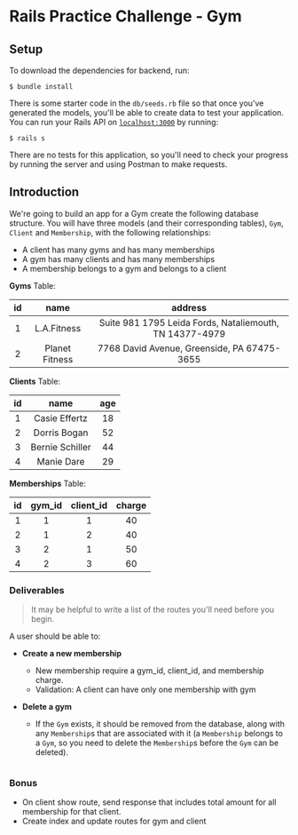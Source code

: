 # Rails Practice Challenge - Gym

## Setup

To download the dependencies for backend, run:

```console
$ bundle install
```

There is some starter code in the `db/seeds.rb` file so that once you've
generated the models, you'll be able to create data to test your application.
You can run your Rails API on [`localhost:3000`](http://localhost:3000) by running:

```console
$ rails s
```

There are no tests for this application, so you'll need to check your progress
by running the server and using Postman to make requests.

## Introduction

We're going to build an app for a Gym create the following database structure.
You will have three models (and their corresponding tables), `Gym`, `Client` and
`Membership`, with the following relationships:

- A client has many gyms and has many memberships
- A gym has many clients and has many memberships
- A membership belongs to a gym and belongs to a client

<!-- ### Migrations

Write migrations to create the following tables: -->

**Gyms** Table:

| **id** |    **name**    |                       **address**                       |
| :----: | :------------: | :-----------------------------------------------------: |
|   1    |  L.A.Fitness   | Suite 981 1795 Leida Fords, Nataliemouth, TN 14377-4979 |
|   2    | Planet Fitness |       7768 David Avenue, Greenside, PA 67475-3655       |

**Clients** Table:

| **id** |    **name**     | **age** |
| :----: | :-------------: | :-----: |
|   1    |  Casie Effertz  |   18    |
|   2    |  Dorris Bogan   |   52    |
|   3    | Bernie Schiller |   44    |
|   4    |   Manie Dare    |   29    |

**Memberships** Table:

| **id** | **gym_id** | **client_id** | **charge** |
| :----: | :--------: | :-----------: | :--------: |
|   1    |     1      |       1       |     40     |
|   2    |     1      |       2       |     40     |
|   3    |     2      |       1       |     50     |
|   4    |     2      |       3       |     60     |

### Deliverables

> It may be helpful to write a list of the routes you'll need before you begin.

A user should be able to:

- **Create a new membership**

  - New membership require a gym_id, client_id, and membership charge.
  - Validation: A client can have only one membership with gym

<!-- - **View one specific gym**

  - if `Gym` exists, return JSON data for the gym
  - else return error with a status code -->

- **Delete a gym**

  - If the `Gym` exists, it should be removed from the database, along with
    any `Membership`s that are associated with it (a `Membership` belongs
    to a `Gym`, so you need to delete the `Membership`s before the
    `Gym` can be deleted).

    <!-- After deleting the `Gym`, return an _empty_ response body, along with the
    appropriate HTTP status code. -->

    <!-- If the `Gym` does not exist, return the following JSON data, along with
    the appropriate HTTP status code:

    ```json
    {
      "error": "Gym not found"
    } -->
    ```

<!-- - **View one specific client** -->
<!-- 
  - if `Client` exists, return JSON data for the Client
  - else return error with a status code -->

### Bonus

- On client show route, send response that includes total amount for all
  membership for that client.
- Create index and update routes for gym and client
